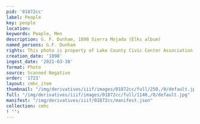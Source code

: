 ```yaml
---
pid: '01872cc'
label: People
key: people
location: 
keywords: People, Men
description: G. F. Dunham, 1898 Sierra Mojada (Elks album)
named_persons: G.F. Dunham
rights: This photo is property of Lake County Civic Center Association.
creation_date: '1898'
ingest_date: '2021-03-30'
format: Photo
source: Scanned Negative
order: '1723'
layout: cmhc_item
thumbnail: "/img/derivatives/iiif/images/01872cc/full/250,/0/default.jpg"
full: "/img/derivatives/iiif/images/01872cc/full/1140,/0/default.jpg"
manifest: "/img/derivatives/iiif/01872cc/manifest.json"
collection: cmhc
! '': 
---
```

